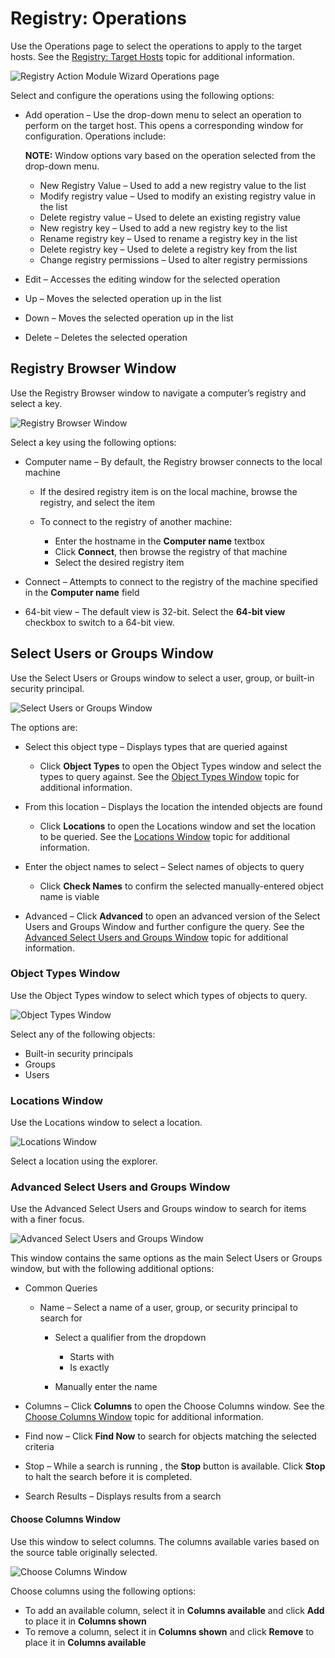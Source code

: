 # Registry: Operations

Use the Operations page to select the operations to apply to the target hosts. See the
[Registry: Target Hosts](/docs/accessanalyzer/11.6/admin/action/registry/targethosts.md) topic
for additional information.

![Registry Action Module Wizard Operations page](/img/versioned_docs/activitymonitor_7.1/activitymonitor/admin/monitoreddomains/admonitoringconfiguration/operations.webp)

Select and configure the operations using the following options:

- Add operation – Use the drop-down menu to select an operation to perform on the target host. This
  opens a corresponding window for configuration. Operations include:

    **NOTE:** Window options vary based on the operation selected from the drop-down menu.

    - New Registry Value – Used to add a new registry value to the list
    - Modify registry value – Used to modify an existing registry value in the list
    - Delete registry value – Used to delete an existing registry value
    - New registry key – Used to add a new registry key to the list
    - Rename registry key – Used to rename a registry key in the list
    - Delete registry key – Used to delete a registry key from the list
    - Change registry permissions – Used to alter registry permissions

- Edit – Accesses the editing window for the selected operation
- Up – Moves the selected operation up in the list
- Down – Moves the selected operation up in the list
- Delete – Deletes the selected operation

## Registry Browser Window

Use the Registry Browser window to navigate a computer’s registry and select a key.

![Registry Browser Window](/img/versioned_docs/accessanalyzer_11.6/accessanalyzer/admin/datacollector/diskinfo/registrybrowser.webp)

Select a key using the following options:

- Computer name – By default, the Registry browser connects to the local machine

    - If the desired registry item is on the local machine, browse the registry, and select the item
    - To connect to the registry of another machine:

        - Enter the hostname in the **Computer name** textbox
        - Click **Connect**, then browse the registry of that machine
        - Select the desired registry item

- Connect – Attempts to connect to the registry of the machine specified in the **Computer name**
  field
- 64-bit view – The default view is 32-bit. Select the **64-bit view** checkbox to switch to a
  64-bit view.

## Select Users or Groups Window

Use the Select Users or Groups window to select a user, group, or built-in security principal.

![Select Users or Groups Window](/img/versioned_docs/accessanalyzer_11.6/accessanalyzer/admin/action/registry/selectusersgroups.webp)

The options are:

- Select this object type – Displays types that are queried against

    - Click **Object Types** to open the Object Types window and select the types to query against.
      See the [Object Types Window](#object-types-window) topic for additional information.

- From this location – Displays the location the intended objects are found

    - Click **Locations** to open the Locations window and set the location to be queried. See the
      [Locations Window](#locations-window) topic for additional information.

- Enter the object names to select – Select names of objects to query

    - Click **Check Names** to confirm the selected manually-entered object name is viable

- Advanced – Click **Advanced** to open an advanced version of the Select Users and Groups Window
  and further configure the query. See the
  [Advanced Select Users and Groups Window](#advanced-select-users-and-groups-window) topic for
  additional information.

### Object Types Window

Use the Object Types window to select which types of objects to query.

![Object Types Window](/img/versioned_docs/accessanalyzer_11.6/accessanalyzer/admin/action/registry/objecttypes.webp)

Select any of the following objects:

- Built-in security principals
- Groups
- Users

### Locations Window

Use the Locations window to select a location.

![Locations Window](/img/versioned_docs/accessanalyzer_11.6/accessanalyzer/admin/action/registry/locations.webp)

Select a location using the explorer.

### Advanced Select Users and Groups Window

Use the Advanced Select Users and Groups window to search for items with a finer focus.

![Advanced Select Users and Groups Window](/img/versioned_docs/accessanalyzer_11.6/accessanalyzer/admin/action/registry/advancedselectusersgroups.webp)

This window contains the same options as the main Select Users or Groups window, but with the
following additional options:

- Common Queries

    - Name – Select a name of a user, group, or security principal to search for

        - Select a qualifier from the dropdown

            - Starts with
            - Is exactly

        - Manually enter the name

- Columns – Click **Columns** to open the Choose Columns window. See the
  [Choose Columns Window](#choose-columns-window) topic for additional information.
- Find now – Click **Find Now** to search for objects matching the selected criteria
- Stop – While a search is running , the **Stop** button is available. Click **Stop** to halt the
  search before it is completed.
- Search Results – Displays results from a search

#### Choose Columns Window

Use this window to select columns. The columns available varies based on the source table originally
selected.

![Choose Columns Window](/img/versioned_docs/accessanalyzer_11.6/accessanalyzer/admin/action/registry/choosecolumns.webp)

Choose columns using the following options:

- To add an available column, select it in **Columns available** and click **Add** to place it in
  **Columns shown**
- To remove a column, select it in **Columns shown** and click **Remove** to place it in **Columns
  available**
